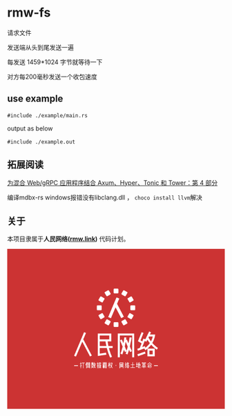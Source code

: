 # rmw-fs


请求文件

发送端从头到尾发送一遍

每发送 1459*1024 字节就等待一下

对方每200毫秒发送一个收包速度

## use example

```
#include ./example/main.rs
```

output as below

```
#include ./example.out
```

## 拓展阅读

[为混合 Web/gRPC 应用程序结合 Axum、Hyper、Tonic 和 Tower：第 4 部分](https://www.fpcomplete.com/blog/axum-hyper-tonic-tower-part4/)


编译mdbx-rs
windows报错没有libclang.dll ， `choco install llvm`解决


## 关于

本项目隶属于**人民网络([rmw.link](//rmw.link))** 代码计划。

![人民网络](https://raw.githubusercontent.com/rmw-link/logo/master/rmw.red.bg.svg)

